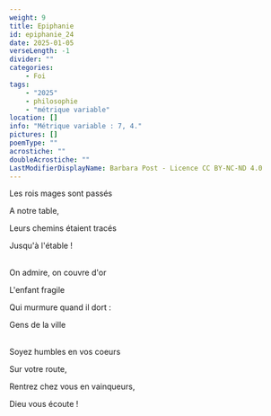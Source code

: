 ```yaml
---
weight: 9
title: Epiphanie
id: epiphanie_24
date: 2025-01-05
verseLength: -1
divider: ""
categories:
    - Foi
tags:
    - "2025"
    - philosophie
    - "métrique variable"
location: []
info: "Métrique variable : 7, 4."
pictures: []
poemType: ""
acrostiche: ""
doubleAcrostiche: ""
LastModifierDisplayName: Barbara Post - Licence CC BY-NC-ND 4.0
---
```

Les rois mages sont passés

A notre table,

Leurs chemins étaient tracés

Jusqu'à l'étable !

 \
On admire, on couvre d'or

L'enfant fragile

Qui murmure quand il dort :

Gens de la ville

 \
Soyez humbles en vos coeurs

Sur votre route,

Rentrez chez vous en vainqueurs,

Dieu vous écoute !
